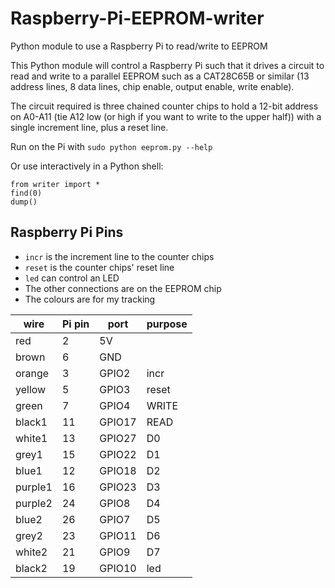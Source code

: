 # Raspberry-Pi-EEPROM-writer
Python module to use a Raspberry Pi to read/write to EEPROM

This Python module will control a Raspberry Pi such that it drives a circuit to read and write to a parallel EEPROM such as a CAT28C65B or similar (13 address lines, 8 data lines, chip enable, output enable, write enable).

The circuit required is three chained counter chips to hold a 12-bit address on A0-A11 (tie A12 low (or high if you want to write to the upper half)) with a single increment line, plus a reset line.

Run on the Pi with ``sudo python eeprom.py --help``

Or use interactively in a Python shell:
```
from writer import *
find(0)
dump()
```

Raspberry Pi Pins
-----------------
* `incr` is the increment line to the counter chips
* `reset` is the counter chips' reset line
* `led` can control an LED
* The other connections are on the EEPROM chip
* The colours are for my tracking

wire | Pi pin | port | purpose
--- | --- | --- | ---
red | 2 | 5V
brown | 6 | GND
orange | 3 | GPIO2 | incr
yellow | 5 | GPIO3 | reset
green | 7 | GPIO4 | WRITE
black1 | 11 | GPIO17 | READ
white1 | 13 | GPIO27 | D0
grey1 | 15 | GPIO22 | D1
blue1 | 12 | GPIO18 | D2
purple1 | 16 | GPIO23 | D3
purple2 | 24 | GPIO8 | D4
blue2 | 26 | GPIO7 | D5
grey2 | 23 | GPIO11 | D6
white2 | 21 | GPIO9 | D7
black2 | 19 | GPIO10 | led
